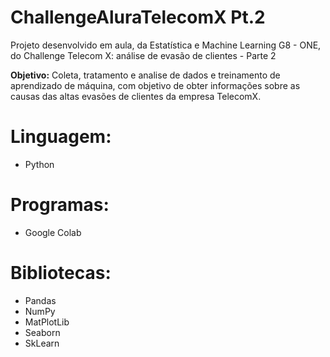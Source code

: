 # ChallengeAluraTelecomX Pt.2

Projeto desenvolvido em aula, da Estatística e Machine Learning G8 - ONE, do Challenge Telecom X: análise de evasão de clientes - Parte 2

**Objetivo:** Coleta, tratamento e analise de dados e treinamento de aprendizado de máquina, com objetivo de obter informações sobre as causas das altas evasões de clientes da empresa TelecomX.

# Linguagem:
* Python

# Programas:
* Google Colab

# Bibliotecas:
* Pandas
* NumPy
* MatPlotLib
* Seaborn
* SkLearn
